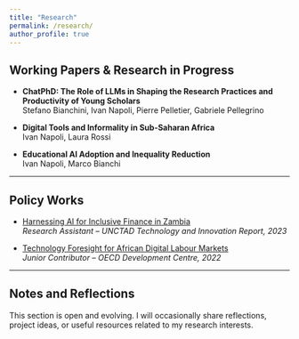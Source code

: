```yaml
---
title: "Research"
permalink: /research/
author_profile: true
---
```


## Working Papers & Research in Progress

- **ChatPhD: The Role of LLMs in Shaping the Research Practices and Productivity of Young Scholars**  
  Stefano Bianchini, Ivan Napoli, Pierre Pelletier, Gabriele Pellegrino

- **Digital Tools and Informality in Sub-Saharan Africa**  
  Ivan Napoli, Laura Rossi

- **Educational AI Adoption and Inequality Reduction**  
  Ivan Napoli, Marco Bianchi

---

## Policy Works

- [Harnessing AI for Inclusive Finance in Zambia](https://example.com/publication-link)  
  *Research Assistant – UNCTAD Technology and Innovation Report, 2023*

- [Technology Foresight for African Digital Labour Markets](https://example.com/tech-foresight)  
  *Junior Contributor – OECD Development Centre, 2022*

---

## Notes and Reflections

This section is open and evolving. I will occasionally share reflections, project ideas, or useful resources related to my research interests.

